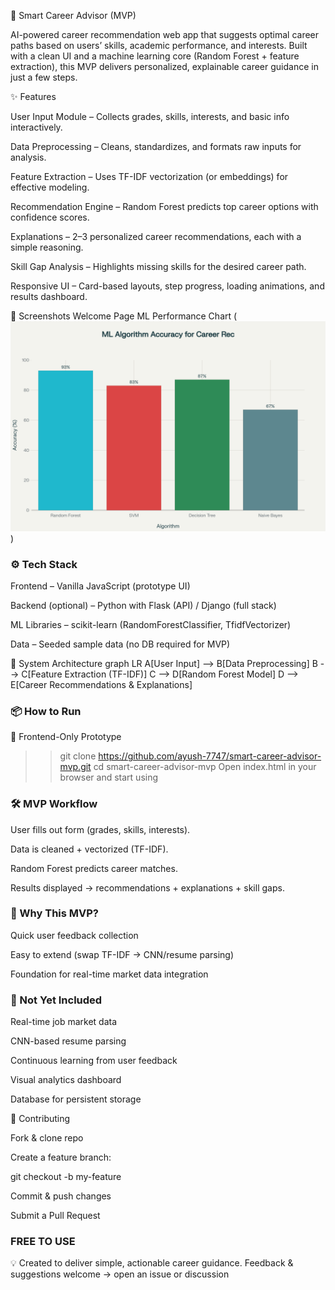 🚀 Smart Career Advisor (MVP)

AI-powered career recommendation web app that suggests optimal career paths based on users’ skills, academic performance, and interests.
Built with a clean UI and a machine learning core (Random Forest + feature extraction), this MVP delivers personalized, explainable career guidance in just a few steps.

✨ Features

User Input Module – Collects grades, skills, interests, and basic info interactively.

Data Preprocessing – Cleans, standardizes, and formats raw inputs for analysis.

Feature Extraction – Uses TF-IDF vectorization (or embeddings) for effective modeling.

Recommendation Engine – Random Forest predicts top career options with confidence scores.

Explanations – 2–3 personalized career recommendations, each with a simple reasoning.

Skill Gap Analysis – Highlights missing skills for the desired career path.

Responsive UI – Card-based layouts, step progress, loading animations, and results dashboard.


📸 Screenshots
Welcome Page	ML Performance Chart
(![](ml_accuracy_chart.png))

	
### ⚙️ Tech Stack

Frontend – Vanilla JavaScript (prototype UI)

Backend (optional) – Python with Flask (API) / Django (full stack)

ML Libraries – scikit-learn (RandomForestClassifier, TfidfVectorizer)

Data – Seeded sample data (no DB required for MVP)

🧩 System Architecture
graph LR
A[User Input] --> B[Data Preprocessing]
B --> C[Feature Extraction (TF-IDF)]
C --> D[Random Forest Model]
D --> E[Career Recommendations & Explanations]

### 📦 How to Run
🔹 Frontend-Only Prototype
>>git clone https://github.com/ayush-7747/smart-career-advisor-mvp.git
>>cd smart-career-advisor-mvp
>>Open index.html in your browser and start using 

### 🛠️ MVP Workflow

User fills out form (grades, skills, interests).

Data is cleaned + vectorized (TF-IDF).

Random Forest predicts career matches.

Results displayed → recommendations + explanations + skill gaps.

### 🎯 Why This MVP?

Quick user feedback collection

Easy to extend (swap TF-IDF → CNN/resume parsing)

Foundation for real-time market data integration

 ### 🚫 Not Yet Included

Real-time job market data

CNN-based resume parsing

Continuous learning from user feedback

Visual analytics dashboard

Database for persistent storage

🤝 Contributing

Fork & clone repo

Create a feature branch:

git checkout -b my-feature


Commit & push changes

Submit a Pull Request

### FREE TO USE 

💡 Created to deliver simple, actionable career guidance.
Feedback & suggestions welcome → open an issue or discussion
